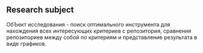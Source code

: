 ## Research subject

ОбЪект исследования - поиск оптимального инструмента для нахождения всех интересующих критериев c репозитория, сравнения репозиториев между собой по критериям и представление результата в виде графиков.
